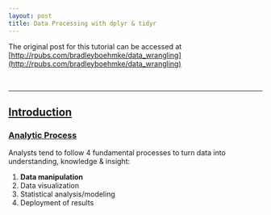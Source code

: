 ```yaml
---
layout: post
title: Data Processing with dplyr & tidyr
---
```


<style>
div {
    text-align: justify;
    text-justify: inter-word;
}
</style>

The original post for this tutorial can be accessed at [http://rpubs.com/bradleyboehmke/data_wrangling](http://rpubs.com/bradleyboehmke/data_wrangling)

<br>

---

## <u>Introduction</u>

### <u>Analytic Process</u>
Analysts tend to follow 4 fundamental processes to turn data into understanding, knowledge & insight:

1. **Data manipulation**
2. Data visualization
3. Statistical analysis/modeling
4. Deployment of results
